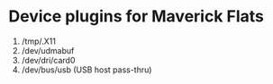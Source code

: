 # Device plugins for Maverick Flats
  1. /tmp/.X11
  2. /dev/udmabuf
  3. /dev/dri/card0
  4. /dev/bus/usb (USB host pass-thru)
